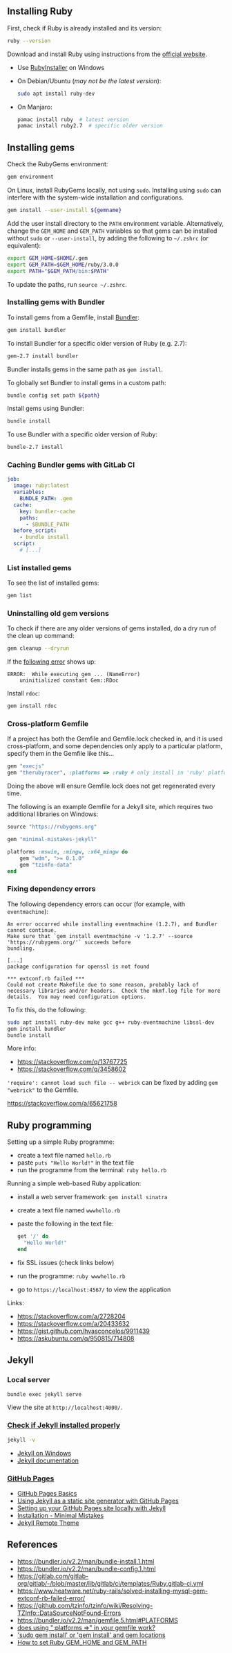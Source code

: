 ## Installing Ruby

First, check if Ruby is already installed and its version:

```sh
ruby --version
```

Download and install Ruby using instructions from the [official website](https://www.ruby-lang.org/en/).

- Use [RubyInstaller](https://rubyinstaller.org/) on Windows
- On Debian/Ubuntu (*may not be the latest version*):

  ```sh
  sudo apt install ruby-dev
  ```

- On Manjaro:

  ```sh
  pamac install ruby  # latest version
  pamac install ruby2.7  # specific older version
  ```

## Installing gems

Check the RubyGems environment:

```sh
gem environment
```

On Linux, install RubyGems locally, not using `sudo`. Installing using `sudo` can interfere with the system-wide installation and configurations.

```sh
gem install --user-install ${gemname}
```

Add the user install directory to the `PATH` environment variable. Alternatively, change the `GEM_HOME` and `GEM_PATH` variables so that gems can be installed without `sudo` or `--user-install`, by adding the following to `~/.zshrc` (or equivalent):

```sh
export GEM_HOME=$HOME/.gem
export GEM_PATH=$GEM_HOME/ruby/3.0.0
export PATH="$GEM_PATH/bin:$PATH"
```

To update the paths, run `source ~/.zshrc`.

### Installing gems with Bundler

To install gems from a Gemfile, install [Bundler](https://bundler.io):

```sh
gem install bundler
```

To install Bundler for a specific older version of Ruby (e.g. 2.7):

```sh
gem-2.7 install bundler
```

Bundler installs gems in the same path as `gem install`.

To globally set Bundler to install gems in a custom path:

```sh
bundle config set path ${path}
```

Install gems using Bundler:

```sh
bundle install
```

To use Bundler with a specific older version of Ruby:

```sh
bundle-2.7 install
```

### Caching Bundler gems with GitLab CI

```yml
job:
  image: ruby:latest
  variables:
    BUNDLE_PATH: .gem
  cache:
    key: bundler-cache
    paths:
      - $BUNDLE_PATH
  before_script:
    - bundle install
  script:
    # [...]
```

### List installed gems

To see the list of installed gems:

```sh
gem list
```

### Uninstalling old gem versions

To check if there are any older versions of gems installed, do a dry run of the clean up command:

```sh
gem cleanup --dryrun
```

If the [following error](https://stackoverflow.com/a/58798613) shows up:

```text
ERROR:  While executing gem ... (NameError)
    uninitialized constant Gem::RDoc
```

Install `rdoc`:

```sh
gem install rdoc
```

### Cross-platform Gemfile

If a project has both the Gemfile and Gemfile.lock checked in, and it is used cross-platform, and some dependencies only apply to a particular platform, specify them in the Gemfile like this...

```ruby
gem "execjs"
gem "therubyracer", :platforms => :ruby # only install in 'ruby' platform
```

Doing the above will ensure Gemfile.lock does not get regenerated every time.

The following is an example Gemfile for a Jekyll site, which requires two additional libraries on Windows:

```ruby
source "https://rubygems.org"

gem "minimal-mistakes-jekyll"

platforms :mswin, :mingw, :x64_mingw do
    gem "wdm", ">= 0.1.0"
    gem "tzinfo-data"
end
```

### Fixing dependency errors

The following dependency errors can occur (for example, with `eventmachine`):

```text
An error occurred while installing eventmachine (1.2.7), and Bundler cannot continue.
Make sure that `gem install eventmachine -v '1.2.7' --source 'https://rubygems.org/'` succeeds before
bundling.
```

```text
[...]
package configuration for openssl is not found
```

```text
*** extconf.rb failed ***
Could not create Makefile due to some reason, probably lack of
necessary libraries and/or headers.  Check the mkmf.log file for more
details.  You may need configuration options.
```

To fix this, do the following:

```sh
sudo apt install ruby-dev make gcc g++ ruby-eventmachine libssl-dev
gem install bundler
bundle install
```

More info:

- <https://stackoverflow.com/q/13767725>
- <https://stackoverflow.com/q/3458602>

`'require': cannot load such file -- webrick` can be fixed by adding `gem "webrick"` to the Gemfile.

<https://stackoverflow.com/a/65621758>

## Ruby programming

Setting up a simple Ruby programme:

- create a text file named `hello.rb`
- paste `puts "Hello World!"` in the text file
- run the programme from the terminal: `ruby hello.rb`

Running a simple web-based Ruby application:

- install a web server framework: `gem install sinatra`
- create a text file named `wwwhello.rb`
- paste the following in the text file:

  ```rb
  get '/' do
    "Hello World!"
  end
  ```

- fix SSL issues (check links below)
- run the programme: `ruby wwwhello.rb`
- go to `https://localhost:4567/` to view the application

Links:

- <https://stackoverflow.com/a/2728204>
- <https://stackoverflow.com/a/20433632>
- <https://gist.github.com/hvasconcelos/9911439>
- <https://askubuntu.com/q/950815/714808>

## Jekyll

### Local server

```sh
bundle exec jekyll serve
```

View the site at `http://localhost:4000/`.

### [Check if Jekyll installed properly](https://jekyllrb.com/docs/installation/windows/)

```sh
jekyll -v
```

- [Jekyll on Windows](https://jekyllrb.com/docs/installation/windows/)
- [Jekyll documentation](https://jekyllrb.com/docs/)

### [GitHub Pages](https://pages.github.com/)

- [GitHub Pages Basics](https://docs.github.com/en/pages/getting-started-with-github-pages)
- [Using Jekyll as a static site generator with GitHub Pages](https://docs.github.com/en/pages/setting-up-a-github-pages-site-with-jekyll)
- [Setting up your GitHub Pages site locally with Jekyll](https://docs.github.com/en/pages/setting-up-a-github-pages-site-with-jekyll/testing-your-github-pages-site-locally-with-jekyll)
- [Installation - Minimal Mistakes](https://mmistakes.github.io/minimal-mistakes/docs/installation/)
- [Jekyll Remote Theme](https://github.com/benbalter/jekyll-remote-theme)

## References

- <https://bundler.io/v2.2/man/bundle-install.1.html>
- <https://bundler.io/v2.2/man/bundle-config.1.html>
- <https://gitlab.com/gitlab-org/gitlab/-/blob/master/lib/gitlab/ci/templates/Ruby.gitlab-ci.yml>
- <https://www.heatware.net/ruby-rails/solved-installing-mysql-gem-extconf-rb-failed-error/>
- <https://github.com/tzinfo/tzinfo/wiki/Resolving-TZInfo::DataSourceNotFound-Errors>
- <https://bundler.io/v2.2/man/gemfile.5.html#PLATFORMS>
- [does using ":platforms =>" in your gemfile work?](https://stackoverflow.com/a/8460294)
- ['sudo gem install' or 'gem install' and gem locations](https://stackoverflow.com/q/2119064)
- [How to set Ruby GEM_HOME and GEM_PATH](https://unix.stackexchange.com/a/210012)
